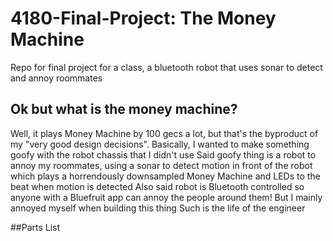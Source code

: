 # 4180-Final-Project: The Money Machine
Repo for final project for a class, a bluetooth robot that uses sonar to detect and annoy roommates

## Ok but what is the money machine?

Well, it plays Money Machine by 100 gecs a lot, but that's the byproduct of my "very good design decisions". Basically, I wanted to make something goofy with the robot chassis that I didn't use
Said goofy thing is a robot to annoy my roommates, using a sonar to detect motion in front of the robot which plays a horrendously downsampled Money Machine and LEDs to the beat when motion is detected
Also said robot is Bluetooth controlled so anyone with a Bluefruit app can annoy the people around them!
But I mainly annoyed myself when building this thing
Such is the life of the engineer

##Parts List


